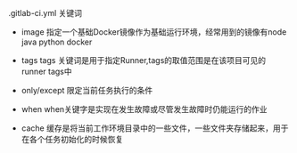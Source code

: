 .gitlab-ci.yml  关键词

* image
指定一个基础Docker镜像作为基础运行环境，经常用到的镜像有node java python docker

* tags
tags 关键词是用于指定Runner,tags的取值范围是在该项目可见的runner tags中

* only/except
限定当前任务执行的条件

* when
when关键字是实现在发生故障或尽管发生故障时仍能运行的作业

* cache
缓存是将当前工作环境目录中的一些文件，一些文件夹存储起来，用于在各个任务初始化的时候恢复
